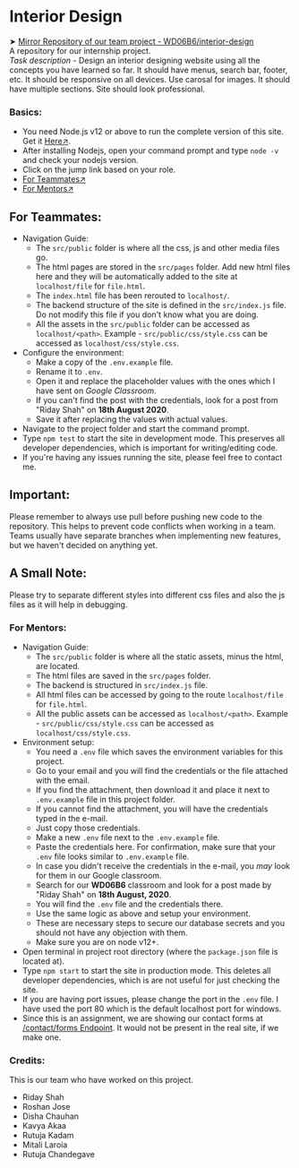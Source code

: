 # Interior Design
➤ [Mirror Repository of our team project - WD06B6/interior-design](https://github.com/WD06B6/interior-design)\
A repository for our internship project.\
*Task description* - Design an interior designing website using all the concepts you have learned so far.
It should have menus, search bar, footer, etc.
It should be responsive on all devices.
Use carosal for images.
It should have multiple sections.
Site should look professional.

### Basics:
+ You need Node.js v12 or above to run the complete version of this site. Get it [Here↗](https://nodejs.org/en/).
+ After installing Nodejs, open your command prompt and type `node -v` and check your nodejs version.
+ Click on the jump link based on your role.
+ [For Teammates↗](#for-teammates)
+ [For Mentors↗](#for-mentors)

## For Teammates:
+ Navigation Guide:
	- The `src/public` folder is where all the css, js and other media files go.
	- The html pages are stored in the `src/pages` folder.
		Add new html files here and they will be automatically added to the site at `localhost/file` for `file.html`.
	- The `index.html` file has been rerouted to `localhost/`.
	- The backend structure of the site is defined in the `src/index.js` file.
		Do not modify this file if you don't know what you are doing.
	- All the assets in the `src/public` folder can be accessed as `localhost/<path>`.
		Example - `src/public/css/style.css` can be accessed as `localhost/css/style.css`.
+ Configure the environment:
	- Make a copy of the `.env.example` file.
	- Rename it to `.env`.
	- Open it and replace the placeholder values with the ones which I have sent on *Google Classroom*.
	- If you can't find the post with the credentials, look for a post from "Riday Shah" on __18th August 2020__.
	- Save it after replacing the values with actual values.
+ Navigate to the project folder and start the command prompt.
+ Type `npm test` to start the site in development mode.
	This preserves all developer dependencies, which is important for writing/editing code.
+ If you're having any issues running the site, please feel free to contact me.

## Important:
Please remember to always use pull before pushing new code to the repository.
This helps to prevent code conflicts when working in a team.
Teams usually have separate branches when implementing new features, but we haven't decided on anything yet.

## A Small Note:
Please try to separate different styles into different css files and also the js files as it will help in debugging.


### For Mentors:
+ Navigation Guide:
	- The `src/public` folder is where all the static assets, minus the html, are located.
	- The html files are saved in the `src/pages` folder.
	- The backend is structured in `src/index.js` file.
	- All html files can be accessed by going to the route `localhost/file` for `file.html`.
	- All the public assets can be accessed as `localhost/<path>`.
		Example - `src/public/css/style.css` can be accessed as `localhost/css/style.css`.
+ Environment setup:
	- You need a `.env` file which saves the environment variables for this project.
	- Go to your email and you will find the credentials or the file attached with the email.
	- If you find the attachment, then download it and place it next to `.env.example` file in this project folder.
	- If you cannot find the attachment, you will have the credentials typed in the e-mail.
	- Just copy those credentials.
	- Make a new `.env` file next to the `.env.example` file.
	- Paste the credentials here. For confirmation, make sure that your `.env` file looks similar to `.env.example` file.
	- In case you didn't receive the credentials in the e-mail, you _may_ look for them in our Google classroom.
	- Search for our **WD06B6** classroom and look for a post made by "Riday Shah" on __**18th August, 2020**__.
	- You will find the `.env` file and the credentials there.
	- Use the same logic as above and setup your environment.
	- These are necessary steps to secure our database secrets and you should not have any objection with them.
	- Make sure you are on node v12+.
+ Open terminal in project root directory (where the `package.json` file is located at).
+ Type `npm start` to start the site in production mode.
	This deletes all developer dependencies, which is are not useful for just checking the site.
+ If you are having port issues, please change the port in the `.env` file.
	I have used the port 80 which is the default localhost port for windows.
+ Since this is an assignment, we are showing our contact forms at [/contact/forms Endpoint](http://localhost/contact/forms).
	It would not be present in the real site, if we make one.

### Credits:
This is our team who have worked on this project.
+ Riday Shah
+ Roshan Jose
+ Disha Chauhan
+ Kavya Akaa
+ Rutuja Kadam
+ Mitali Laroia
+ Rutuja Chandegave
